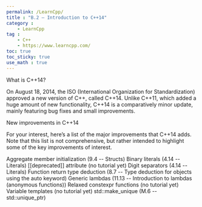 ```yaml
---
permalink: /LearnCpp/
title : "B.2 — Introduction to C++14"
category :
    - LearnCpp
tag : 
    - C++
    - https://www.learncpp.com/
toc: true  
toc_sticky: true 
use_math : true
---
```



What is C++14?

On August 18, 2014, the ISO (International Organization for Standardization) approved a new version of C++, called C++14. Unlike C++11, which added a huge amount of new functionality, C++14 is a comparatively minor update, mainly featuring bug fixes and small improvements.

New improvements in C++14

For your interest, here’s a list of the major improvements that C++14 adds. Note that this list is not comprehensive, but rather intended to highlight some of the key improvements of interest.

Aggregate member initialization (9.4 -- Structs)
Binary literals (4.14 -- Literals)
[[deprecated]] attribute (no tutorial yet)
Digit separators (4.14 -- Literals)
Function return type deduction (8.7 -- Type deduction for objects using the auto keyword)
Generic lambdas (11.13 -- Introduction to lambdas (anonymous functions))
Relaxed constexpr functions (no tutorial yet)
Variable templates (no tutorial yet)
std::make_unique (M.6 -- std::unique_ptr)
